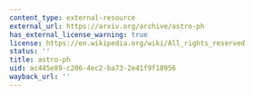 ```yaml
---
content_type: external-resource
external_url: https://arxiv.org/archive/astro-ph
has_external_license_warning: true
license: https://en.wikipedia.org/wiki/All_rights_reserved
status: ''
title: astro-ph
uid: ac445e89-c206-4ec2-ba73-2e41f9f18956
wayback_url: ''
---
```

